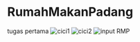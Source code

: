 # RumahMakanPadang
tugas pertama
![cici1](https://github.com/SuciWulan1004/RumahMakanPadang/assets/136911321/1f408ecc-f6d5-4489-941d-9769f413712e)
![cici2](https://github.com/SuciWulan1004/RumahMakanPadang/assets/136911321/efcdfe09-5c5c-43b7-a49b-19fbfe24cba3)
![input RMP](https://github.com/SuciWulan1004/RumahMakanPadang/assets/136911321/aa7637a4-6078-4bb4-9a14-1725b20cac92)


